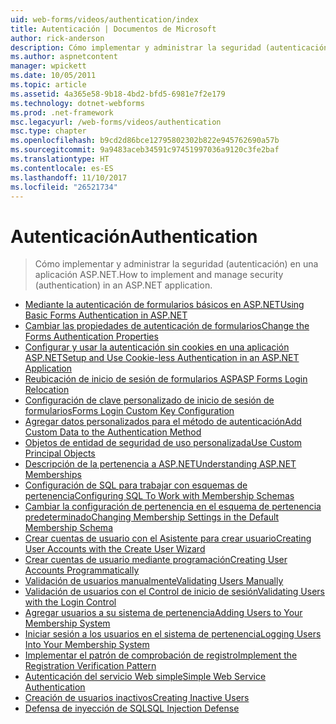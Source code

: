 ```yaml
---
uid: web-forms/videos/authentication/index
title: Autenticación | Documentos de Microsoft
author: rick-anderson
description: Cómo implementar y administrar la seguridad (autenticación) en una aplicación ASP.NET.
ms.author: aspnetcontent
manager: wpickett
ms.date: 10/05/2011
ms.topic: article
ms.assetid: 4a365e58-9b18-4bd2-bfd5-6981e7f2e179
ms.technology: dotnet-webforms
ms.prod: .net-framework
msc.legacyurl: /web-forms/videos/authentication
msc.type: chapter
ms.openlocfilehash: b9cd2d86bce12795802302b822e945762690a57b
ms.sourcegitcommit: 9a9483aceb34591c97451997036a9120c3fe2baf
ms.translationtype: HT
ms.contentlocale: es-ES
ms.lasthandoff: 11/10/2017
ms.locfileid: "26521734"
---
```

<a name="authentication"></a><span data-ttu-id="d8d9d-103">Autenticación</span><span class="sxs-lookup"><span data-stu-id="d8d9d-103">Authentication</span></span>
====================
> <span data-ttu-id="d8d9d-104">Cómo implementar y administrar la seguridad (autenticación) en una aplicación ASP.NET.</span><span class="sxs-lookup"><span data-stu-id="d8d9d-104">How to implement and manage security (authentication) in an ASP.NET application.</span></span>


- [<span data-ttu-id="d8d9d-105">Mediante la autenticación de formularios básicos en ASP.NET</span><span class="sxs-lookup"><span data-stu-id="d8d9d-105">Using Basic Forms Authentication in ASP.NET</span></span>](using-basic-forms-authentication-in-aspnet.md)
- [<span data-ttu-id="d8d9d-106">Cambiar las propiedades de autenticación de formularios</span><span class="sxs-lookup"><span data-stu-id="d8d9d-106">Change the Forms Authentication Properties</span></span>](how-to-change-the-forms-authentication-properties.md)
- [<span data-ttu-id="d8d9d-107">Configurar y usar la autenticación sin cookies en una aplicación ASP.NET</span><span class="sxs-lookup"><span data-stu-id="d8d9d-107">Setup and Use Cookie-less Authentication in an ASP.NET Application</span></span>](how-to-setup-and-use-cookie-less-authentication-in-an-aspnet-application.md)
- [<span data-ttu-id="d8d9d-108">Reubicación de inicio de sesión de formularios ASP</span><span class="sxs-lookup"><span data-stu-id="d8d9d-108">ASP Forms Login Relocation</span></span>](asp-forms-login-relocation.md)
- [<span data-ttu-id="d8d9d-109">Configuración de clave personalizado de inicio de sesión de formularios</span><span class="sxs-lookup"><span data-stu-id="d8d9d-109">Forms Login Custom Key Configuration</span></span>](forms-login-custom-key-configuration.md)
- [<span data-ttu-id="d8d9d-110">Agregar datos personalizados para el método de autenticación</span><span class="sxs-lookup"><span data-stu-id="d8d9d-110">Add Custom Data to the Authentication Method</span></span>](add-custom-data-to-the-authentication-method.md)
- [<span data-ttu-id="d8d9d-111">Objetos de entidad de seguridad de uso personalizada</span><span class="sxs-lookup"><span data-stu-id="d8d9d-111">Use Custom Principal Objects</span></span>](use-custom-principal-objects.md)
- [<span data-ttu-id="d8d9d-112">Descripción de la pertenencia a ASP.NET</span><span class="sxs-lookup"><span data-stu-id="d8d9d-112">Understanding ASP.NET Memberships</span></span>](understanding-aspnet-memberships.md)
- [<span data-ttu-id="d8d9d-113">Configuración de SQL para trabajar con esquemas de pertenencia</span><span class="sxs-lookup"><span data-stu-id="d8d9d-113">Configuring SQL To Work with Membership Schemas</span></span>](configuring-sql-to-work-with-membership-schemas.md)
- [<span data-ttu-id="d8d9d-114">Cambiar la configuración de pertenencia en el esquema de pertenencia predeterminado</span><span class="sxs-lookup"><span data-stu-id="d8d9d-114">Changing Membership Settings in the Default Membership Schema</span></span>](changing-membership-settings-in-the-default-membership-schema.md)
- [<span data-ttu-id="d8d9d-115">Crear cuentas de usuario con el Asistente para crear usuario</span><span class="sxs-lookup"><span data-stu-id="d8d9d-115">Creating User Accounts with the Create User Wizard</span></span>](creating-user-accounts-with-the-create-user-wizard.md)
- [<span data-ttu-id="d8d9d-116">Crear cuentas de usuario mediante programación</span><span class="sxs-lookup"><span data-stu-id="d8d9d-116">Creating User Accounts Programmatically</span></span>](creating-user-accounts-programmatically.md)
- [<span data-ttu-id="d8d9d-117">Validación de usuarios manualmente</span><span class="sxs-lookup"><span data-stu-id="d8d9d-117">Validating Users Manually</span></span>](validating-users-manually.md)
- [<span data-ttu-id="d8d9d-118">Validación de usuarios con el Control de inicio de sesión</span><span class="sxs-lookup"><span data-stu-id="d8d9d-118">Validating Users with the Login Control</span></span>](validating-users-with-the-login-control.md)
- [<span data-ttu-id="d8d9d-119">Agregar usuarios a su sistema de pertenencia</span><span class="sxs-lookup"><span data-stu-id="d8d9d-119">Adding Users to Your Membership System</span></span>](adding-users-to-your-membership-system.md)
- [<span data-ttu-id="d8d9d-120">Iniciar sesión a los usuarios en el sistema de pertenencia</span><span class="sxs-lookup"><span data-stu-id="d8d9d-120">Logging Users Into Your Membership System</span></span>](logging-users-into-your-membership-system.md)
- [<span data-ttu-id="d8d9d-121">Implementar el patrón de comprobación de registro</span><span class="sxs-lookup"><span data-stu-id="d8d9d-121">Implement the Registration Verification Pattern</span></span>](implement-the-registration-verification-pattern.md)
- [<span data-ttu-id="d8d9d-122">Autenticación del servicio Web simple</span><span class="sxs-lookup"><span data-stu-id="d8d9d-122">Simple Web Service Authentication</span></span>](simple-web-service-authentication.md)
- [<span data-ttu-id="d8d9d-123">Creación de usuarios inactivos</span><span class="sxs-lookup"><span data-stu-id="d8d9d-123">Creating Inactive Users</span></span>](creating-inactive-users.md)
- [<span data-ttu-id="d8d9d-124">Defensa de inyección de SQL</span><span class="sxs-lookup"><span data-stu-id="d8d9d-124">SQL Injection Defense</span></span>](sql-injection-defense.md)
